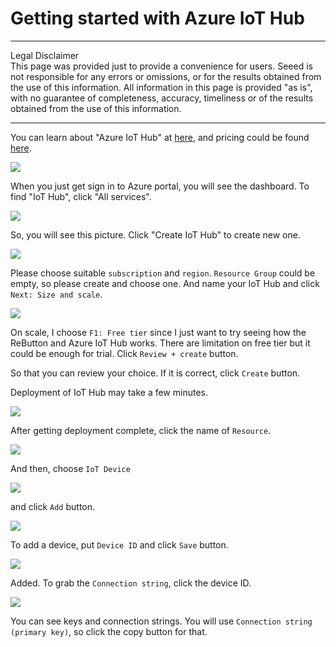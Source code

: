 # Getting started with Azure IoT Hub
---
Legal Disclaimer  
This page was provided just to provide a convenience for users. Seeed is not responsible for any errors or omissions, or for the results obtained from the use of this information. All information in this page is provided "as is", with no guarantee of completeness, accuracy, timeliness or of the results obtained from the use of this information.

---

You can learn about "Azure IoT Hub" at [here](https://docs.microsoft.com/en-us/azure/iot-hub/about-iot-hub), and pricing could be found [here](https://azure.microsoft.com/en-us/pricing/details/iot-hub/).

  ![](img/just_login.png)

When you just get sign in to Azure portal, you will see the dashboard. To find "IoT Hub", click "All services".

  ![](img/no_hub.png)

So, you will see this picture. Click "Create IoT Hub" to create new one.

  ![](img/create_hub.png)

Please choose suitable `subscription` and `region`. `Resource Group` could be empty, so please create and choose one. And name your IoT Hub and click `Next: Size and scale`.

  ![](img/create_hub2.png)

On scale, I choose `F1: Free tier` since I just want to try seeing how the ReButton and Azure IoT Hub works. There are limitation on free tier but it could be enough for trial. Click `Review + create` button.

So that you can review your choice. If it is correct, click `Create` button.

Deployment of IoT Hub may take a few minutes.

  ![](img/deployment_complete.png)

After getting deployment complete, click the name of `Resource`.

  ![](img/resource.png)

And then, choose `IoT Device`

  ![](img/add_device.png)

 and click `Add` button.
 
  ![](img/create_a_device.png)

To add a device, put `Device ID` and click `Save` button.

  ![](img/added.png)

Added. To grab the `Connection string`, click the device ID.

  ![](img/device_details.png)

You can see keys and connection strings. You will use `Connection string (primary key)`, so click the copy button for that.


